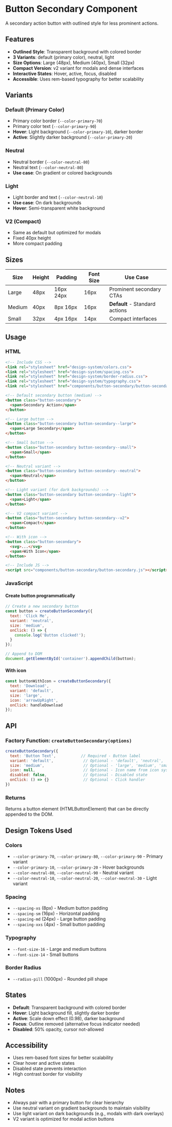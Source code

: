 # Button Secondary Component

A secondary action button with outlined style for less prominent actions.

## Features

- **Outlined Style**: Transparent background with colored border
- **3 Variants**: default (primary color), neutral, light
- **Size Options**: Large (48px), Medium (40px), Small (32px)
- **Compact Version**: v2 variant for modals and dense interfaces
- **Interactive States**: Hover, active, focus, disabled
- **Accessible**: Uses rem-based typography for better scalability

## Variants

### Default (Primary Color)
- Primary color border (`--color-primary-70`)
- Primary color text (`--color-primary-90`)
- **Hover**: Light background (`--color-primary-10`), darker border
- **Active**: Slightly darker background (`--color-primary-20`)

### Neutral
- Neutral border (`--color-neutral-80`)
- Neutral text (`--color-neutral-80`)
- **Use case**: On gradient or colored backgrounds

### Light
- Light border and text (`--color-neutral-10`)
- **Use case**: On dark backgrounds
- **Hover**: Semi-transparent white background

### V2 (Compact)
- Same as default but optimized for modals
- Fixed 40px height
- More compact padding

## Sizes

| Size | Height | Padding | Font Size | Use Case |
|------|--------|---------|-----------|----------|
| Large | 48px | 16px 24px | 16px | Prominent secondary CTAs |
| Medium | 40px | 8px 16px | 16px | **Default** - Standard actions |
| Small | 32px | 4px 16px | 14px | Compact interfaces |

## Usage

### HTML

```html
<!-- Include CSS -->
<link rel="stylesheet" href="design-system/colors.css">
<link rel="stylesheet" href="design-system/spacing.css">
<link rel="stylesheet" href="design-system/border-radius.css">
<link rel="stylesheet" href="design-system/typography.css">
<link rel="stylesheet" href="components/button-secondary/button-secondary.css">

<!-- Default secondary button (medium) -->
<button class="button-secondary">
  <span>Secondary Action</span>
</button>

<!-- Large button -->
<button class="button-secondary button-secondary--large">
  <span>Large Secondary</span>
</button>

<!-- Small button -->
<button class="button-secondary button-secondary--small">
  <span>Small</span>
</button>

<!-- Neutral variant -->
<button class="button-secondary button-secondary--neutral">
  <span>Neutral</span>
</button>

<!-- Light variant (for dark backgrounds) -->
<button class="button-secondary button-secondary--light">
  <span>Light</span>
</button>

<!-- V2 compact variant -->
<button class="button-secondary button-secondary--v2">
  <span>Compact</span>
</button>

<!-- With icon -->
<button class="button-secondary">
  <svg>...</svg>
  <span>With Icon</span>
</button>

<!-- Include JS -->
<script src="components/button-secondary/button-secondary.js"></script>
```

### JavaScript

#### Create button programmatically

```javascript
// Create a new secondary button
const button = createButtonSecondary({
  text: 'Click Me',
  variant: 'neutral',
  size: 'medium',
  onClick: () => {
    console.log('Button clicked!');
  }
});

// Append to DOM
document.getElementById('container').appendChild(button);
```

#### With icon

```javascript
const buttonWithIcon = createButtonSecondary({
  text: 'Download',
  variant: 'default',
  size: 'large',
  icon: 'arrowUpRight',
  onClick: handleDownload
});
```

## API

### Factory Function: `createButtonSecondary(options)`

```javascript
createButtonSecondary({
  text: 'Button Text',           // Required - Button label
  variant: 'default',             // Optional - 'default', 'neutral', 'light', 'v2'
  size: 'medium',                 // Optional - 'large', 'medium', 'small'
  icon: null,                     // Optional - Icon name from icon system
  disabled: false,                // Optional - Disabled state
  onClick: () => {}               // Optional - Click handler
})
```

### Returns

Returns a button element (HTMLButtonElement) that can be directly appended to the DOM.

## Design Tokens Used

### Colors
- `--color-primary-70`, `--color-primary-80`, `--color-primary-90` - Primary variant
- `--color-primary-10`, `--color-primary-20` - Hover backgrounds
- `--color-neutral-80`, `--color-neutral-90` - Neutral variant
- `--color-neutral-10`, `--color-neutral-20`, `--color-neutral-30` - Light variant

### Spacing
- `--spacing-xs` (8px) - Medium button padding
- `--spacing-sm` (16px) - Horizontal padding
- `--spacing-md` (24px) - Large button padding
- `--spacing-xxs` (4px) - Small button padding

### Typography
- `--font-size-16` - Large and medium buttons
- `--font-size-14` - Small buttons

### Border Radius
- `--radius-pill` (1000px) - Rounded pill shape

## States

- **Default**: Transparent background with colored border
- **Hover**: Light background fill, slightly darker border
- **Active**: Scale down effect (0.98), darker background
- **Focus**: Outline removed (alternative focus indicator needed)
- **Disabled**: 50% opacity, cursor not-allowed

## Accessibility

- Uses rem-based font sizes for better scalability
- Clear hover and active states
- Disabled state prevents interaction
- High contrast border for visibility

## Notes

- Always pair with a primary button for clear hierarchy
- Use neutral variant on gradient backgrounds to maintain visibility
- Use light variant on dark backgrounds (e.g., modals with dark overlays)
- V2 variant is optimized for modal action buttons
